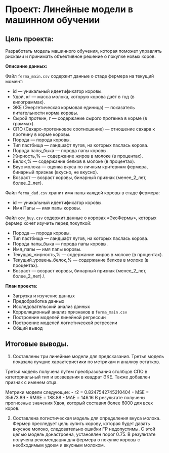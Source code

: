 # Проект: Линейные модели в машинном обучении

## Цель проекта:

Разработать модель машинного обучения, которая поможет управлять рисками и принимать объективное решение о покупке новых коров.

**Описание данных:**

Файл `ferma_main.csv` содержит данные о стаде фермера на текущий момент:

- id — уникальный идентификатор коровы.
- Удой, кг — масса молока, которую корова даёт в год (в килограммах).
- ЭКЕ (Энергетическая кормовая единица) — показатель питательности корма коровы.
- Сырой протеин, г — содержание сырого протеина в корме (в граммах).
- СПО (Сахаро-протеиновое соотношение) — отношение сахара к протеину в корме коровы.
- Порода — порода коровы.
- Тип пастбища — ландшафт лугов, на которых паслась корова.
- Порода папы_быка — порода папы коровы.
- Жирность,% — содержание жиров в молоке (в процентах).
- Белок,% — содержание белков в молоке (в процентах).
- Вкус молока — оценка вкуса по личным критериям фермера, бинарный признак (вкусно, не вкусно).
- Возраст — возраст коровы, бинарный признак (менее_2_лет, более_2_лет).


Файл `ferma_dad.csv` хранит имя папы каждой коровы в стаде фермера:

- id — уникальный идентификатор коровы.
- Имя Папы — имя папы коровы.

Файл `cow_buy.csv` содержит данные о коровах «ЭкоФермы», которых фермер хочет изучить перед покупкой:

- Порода — порода коровы.
- Тип пастбища — ландшафт лугов, на которых паслась корова.
- Порода папы_быка — порода папы коровы.
- Имя_папы — имя папы коровы.
- Текущая_жирность,% — содержание жиров в молоке (в процентах).
- Текущий_уровень_белок,% — содержание белков в молоке (в процентах).
- Возраст — возраст коровы, бинарный признак (менее_2_лет, более_2_лет).\

**План проекта:**

- Загрузка и изучение данных
- Предобработка данных
- Исследовательский анализ данных
- Корреляционный анализ признаков в `ferma_main.csv`
- Построение моделей линейной регрессии
- Построение моделей логистической регрессии
- Общий вывод

## Итоговые выводы.

1. Составлены три линейные модели для предсказания. Третья модель показала лучшие характеристики по метрикам и анализу остатков.

Третья модель получена путем преобразования столбцов СПО в категориальный тип и возведения в квадрат ЭКЕ. Также добавлен признак с именем отца.

Метрики модели следующие:
    - r2 = 0.8247542745210404
    - MSE = 35673.89
    - RMSE = 188.88
    - MAE = 146.16
В результате получены прогнозные значения Удоя, который составил более 6000 для всех коров.

2. Составлена логистическая модель для определения вкуса молока. 
Фермер преследует цель купить корову, которая будет давать вкусное молоко, следовательно ошибки FP недопустимы. 
С этой целью модель донастроена, установлен порог 0.75.
В результате получена рекомендация для фермера о покупке коровы с необходимым удоем и вкусным молоком.
